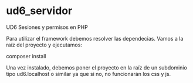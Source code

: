 # ud6_servidor
UD6 Sesiones y permisos en PHP


Para utilizar el framework debemos resolver las dependecias. Vamos a la raíz del proyecto y ejecutamos:

composer install

Una vez instalado, debemos poner el proyecto en la raíz de un subdominio tipo ud6.localhost o similar ya que si no, no funcionarán los css y js.
